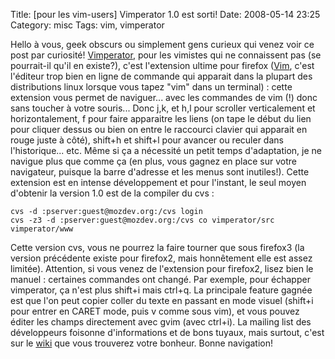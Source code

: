 Title: [pour les vim-users] Vimperator 1.0 est sorti!
Date: 2008-05-14 23:25
Category: misc
Tags: vim, vimperator

Hello à vous, geek obscurs ou simplement gens curieux qui venez
voir ce post par curiosité!
[Vimperator](http://vimperator.mozdev.org/source.html), pour les
vimistes qui ne connaissent pas (se pourrait-il qu'il en existe?),
c'est l'extension ultime pour firefox ([Vim](http://vim.org), c'est
l'éditeur trop bien en ligne de commande qui apparait dans la
plupart des distributions linux lorsque vous tapez "vim" dans un
terminal) : cette extension vous permet de naviguer... avec les
commandes de vim (!) donc sans toucher à votre souris... Donc j,k,
et h,l pour scroller verticalement et horizontalement, f pour faire
apparaitre les liens (on tape le début du lien pour cliquer dessus
ou bien on entre le raccourci clavier qui apparait en rouge juste à
côté), shift+h et shift+l pour avancer ou reculer dans
l'historique... etc. Même si ça a nécessité un petit temps
d'adaptation, je ne navigue plus que comme ça (en plus, vous gagnez
en place sur votre navigateur, puisque la barre d'adresse et les
menus sont inutiles!). Cette extension est en intense développement
et pour l'instant, le seul moyen d'obtenir la version 1.0 est de la
compiler du cvs :

    cvs -d :pserver:guest@mozdev.org:/cvs login
    cvs -z3 -d :pserver:guest@mozdev.org:/cvs co vimperator/src vimperator/www

Cette version cvs, vous ne pourrez la faire tourner que sous
firefox3 (la version précédente existe pour firefox2, mais
honnêtement elle est assez limitée). Attention, si vous venez de
l'extension pour firefox2, lisez bien le manuel : certaines
commandes ont changé. Par exemple, pour échapper vimperator, ça
n'est plus shift+i mais ctrl+q. La principale feature gagnée est
que l'on peut copier coller du texte en passant en mode visuel
(shift+i pour entrer en CARET mode, puis v comme sous vim), et vous
pouvez éditer les champs directement avec gvim (avec ctrl+i). La
mailing list des développeurs foisonne d'informations et de bons
tuyaux, mais surtout, c'est sur le
[wiki](http://vimperator.cutup.org/index.php?title=Main_Page) que
vous trouverez votre bonheur. Bonne navigation!



